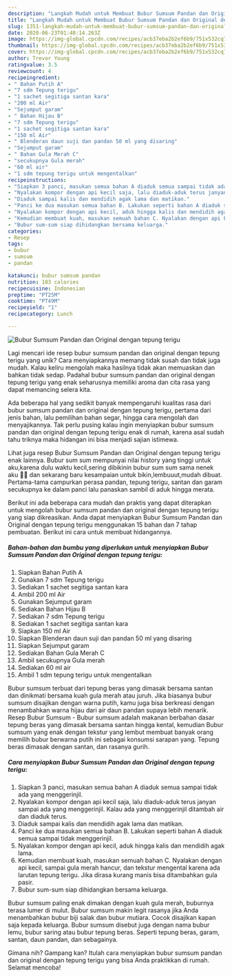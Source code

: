 ```yaml
---
description: "Langkah Mudah untuk Membuat Bubur Sumsum Pandan dan Original dengan tepung terigu Anti Gagal"
title: "Langkah Mudah untuk Membuat Bubur Sumsum Pandan dan Original dengan tepung terigu Anti Gagal"
slug: 1351-langkah-mudah-untuk-membuat-bubur-sumsum-pandan-dan-original-dengan-tepung-terigu-anti-gagal
date: 2020-06-23T01:48:14.263Z
image: https://img-global.cpcdn.com/recipes/acb37eba2b2ef6b9/751x532cq70/bubur-sumsum-pandan-dan-original-dengan-tepung-terigu-foto-resep-utama.jpg
thumbnail: https://img-global.cpcdn.com/recipes/acb37eba2b2ef6b9/751x532cq70/bubur-sumsum-pandan-dan-original-dengan-tepung-terigu-foto-resep-utama.jpg
cover: https://img-global.cpcdn.com/recipes/acb37eba2b2ef6b9/751x532cq70/bubur-sumsum-pandan-dan-original-dengan-tepung-terigu-foto-resep-utama.jpg
author: Trevor Young
ratingvalue: 3.5
reviewcount: 4
recipeingredient:
- " Bahan Putih A"
- "7 sdm Tepung terigu"
- "1 sachet segitiga santan kara"
- "200 ml Air"
- "Sejumput garam"
- " Bahan Hijau B"
- "7 sdm Tepung terigu"
- "1 sachet segitiga santan kara"
- "150 ml Air"
- " Blenderan daun suji dan pandan 50 ml yang disaring"
- "Sejumput garam"
- " Bahan Gula Merah C"
- "secukupnya Gula merah"
- "60 ml air"
- "1 sdm tepung terigu untuk mengentalkan"
recipeinstructions:
- "Siapkan 3 panci, masukan semua bahan A diaduk semua sampai tidak ada yang menggerinjil."
- "Nyalakan kompor dengan api kecil saja, lalu diaduk-aduk terus janyan sampai ada yang menggerinjil. Kalau ada yang menggerinjil ditambah air dan diaduk terus."
- "Diaduk sampai kalis dan mendidih agak lama dan matikan."
- "Panci ke dua masukan semua bahan B. Lakukan seperti bahan A diaduk semua sampai tidak menggerinjil."
- "Nyalakan kompor dengan api kecil, aduk hingga kalis dan mendidih agak lama."
- "Kemudian membuat kuah, masukan semuah bahan C. Nyalakan dengan api kecil, sampai gula merah hancur, dan tekstur mengental karena ada larutan tepung terigu. Jika dirasa kurang manis bisa ditambahkan gula pasir."
- "Bubur sum-sum siap dihidangkan bersama keluarga."
categories:
- Resep
tags:
- bubur
- sumsum
- pandan

katakunci: bubur sumsum pandan 
nutrition: 103 calories
recipecuisine: Indonesian
preptime: "PT25M"
cooktime: "PT49M"
recipeyield: "1"
recipecategory: Lunch

---
```



![Bubur Sumsum Pandan dan Original dengan tepung terigu](https://img-global.cpcdn.com/recipes/acb37eba2b2ef6b9/751x532cq70/bubur-sumsum-pandan-dan-original-dengan-tepung-terigu-foto-resep-utama.jpg)

Lagi mencari ide resep bubur sumsum pandan dan original dengan tepung terigu yang unik? Cara menyiapkannya memang tidak susah dan tidak juga mudah. Kalau keliru mengolah maka hasilnya tidak akan memuaskan dan bahkan tidak sedap. Padahal bubur sumsum pandan dan original dengan tepung terigu yang enak seharusnya memiliki aroma dan cita rasa yang dapat memancing selera kita.

Ada beberapa hal yang sedikit banyak mempengaruhi kualitas rasa dari bubur sumsum pandan dan original dengan tepung terigu, pertama dari jenis bahan, lalu pemilihan bahan segar, hingga cara mengolah dan menyajikannya. Tak perlu pusing kalau ingin menyiapkan bubur sumsum pandan dan original dengan tepung terigu enak di rumah, karena asal sudah tahu triknya maka hidangan ini bisa menjadi sajian istimewa.

Lihat juga resep Bubur Sumsum Pandan dan Original dengan tepung terigu enak lainnya. Bubur sum sum mempunyai nilai history yang tinggi untuk aku,karena dulu waktu kecil,sering dibikinin bubur sum sum sama nenek aku 🥺✨ dan sekarang baru kesampaian untuk bikin,lembuuut,mudah dibuat. Pertama-tama campurkan perasa pandan, tepung terigu, santan dan garam secukupnya ke dalam panci lalu panaskan sambil di aduk hingga merata.


Berikut ini ada beberapa cara mudah dan praktis yang dapat diterapkan untuk mengolah bubur sumsum pandan dan original dengan tepung terigu yang siap dikreasikan. Anda dapat menyiapkan Bubur Sumsum Pandan dan Original dengan tepung terigu menggunakan 15 bahan dan 7 tahap pembuatan. Berikut ini cara untuk membuat hidangannya.

<!--inarticleads1-->

##### Bahan-bahan dan bumbu yang diperlukan untuk menyiapkan Bubur Sumsum Pandan dan Original dengan tepung terigu:

1. Siapkan  Bahan Putih A
1. Gunakan 7 sdm Tepung terigu
1. Sediakan 1 sachet segitiga santan kara
1. Ambil 200 ml Air
1. Gunakan Sejumput garam
1. Sediakan  Bahan Hijau B
1. Sediakan 7 sdm Tepung terigu
1. Sediakan 1 sachet segitiga santan kara
1. Siapkan 150 ml Air
1. Siapkan  Blenderan daun suji dan pandan 50 ml yang disaring
1. Siapkan Sejumput garam
1. Sediakan  Bahan Gula Merah C
1. Ambil secukupnya Gula merah
1. Sediakan 60 ml air
1. Ambil 1 sdm tepung terigu untuk mengentalkan


Bubur sumsum terbuat dari tepung beras yang dimasak bersama santan dan dinikmati bersama kuah gula merah atau juruh. Jika biasanya bubur sumsum disajikan dengan warna putih, kamu juga bisa berkreasi dengan menambahkan warna hijau dari air daun pandan supaya lebih menarik. Resep Bubur Sumsum - Bubur sumsum adalah makanan berbahan dasar tepung beras yang dimasak bersama santan hingga kental, kemudian Bubur sumsum yang enak dengan tekstur yang lembut membuat banyak orang memilih bubur berwarna putih ini sebagai konsumsi sarapan yang. Tepung beras dimasak dengan santan, dan rasanya gurih. 

<!--inarticleads2-->

##### Cara menyiapkan Bubur Sumsum Pandan dan Original dengan tepung terigu:

1. Siapkan 3 panci, masukan semua bahan A diaduk semua sampai tidak ada yang menggerinjil.
1. Nyalakan kompor dengan api kecil saja, lalu diaduk-aduk terus janyan sampai ada yang menggerinjil. Kalau ada yang menggerinjil ditambah air dan diaduk terus.
1. Diaduk sampai kalis dan mendidih agak lama dan matikan.
1. Panci ke dua masukan semua bahan B. Lakukan seperti bahan A diaduk semua sampai tidak menggerinjil.
1. Nyalakan kompor dengan api kecil, aduk hingga kalis dan mendidih agak lama.
1. Kemudian membuat kuah, masukan semuah bahan C. Nyalakan dengan api kecil, sampai gula merah hancur, dan tekstur mengental karena ada larutan tepung terigu. Jika dirasa kurang manis bisa ditambahkan gula pasir.
1. Bubur sum-sum siap dihidangkan bersama keluarga.


Bubur sumsum paling enak dimakan dengan kuah gula merah, buburnya terasa lumer di mulut. Bubur sumsum makin legit rasanya jika Anda menambahkan bubur biji salak dan bubur mutiara. Cocok disajikan kapan saja kepada keluarga. Bubur sumsum disebut juga dengan nama bubur lemu, bubur saring atau bubur tepung beras. Seperti tepung beras, garam, santan, daun pandan, dan sebagainya. 

Gimana nih? Gampang kan? Itulah cara menyiapkan bubur sumsum pandan dan original dengan tepung terigu yang bisa Anda praktikkan di rumah. Selamat mencoba!
